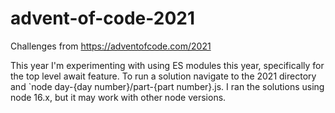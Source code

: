 # advent-of-code-2021

Challenges from https://adventofcode.com/2021

This year I'm experimenting with using ES modules this year, specifically for the top level await feature. To run a solution navigate to the 2021 directory and `node day-{day number}/part-{part number}.js. I ran the solutions using node 16.x, but it may work with other node versions.
